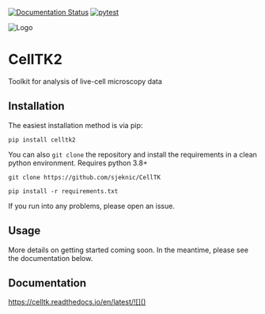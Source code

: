 [![Documentation Status](https://readthedocs.org/projects/celltk/badge/?version=latest)](https://celltk.readthedocs.io/en/latest/?badge=latest)
[![pytest](https://github.com/sjeknic/CellTK/actions/workflows/main.yml/badge.svg)](https://github.com/sjeknic/CellTK/actions/workflows/main.yml)

![Logo](https://github.com/sjeknic/CellTK/blob/main/docs/logo/black-largeAsset.png)

# CellTK2
Toolkit for analysis of live-cell microscopy data

## Installation

The easiest installation method is via pip:

`pip install celltk2`

You can also `git clone` the repository and install the requirements in a clean python environment.
Requires python 3.8+

`git clone https://github.com/sjeknic/CellTK`

`pip install -r requirements.txt`  

If you run into any problems, please open an issue.

## Usage

More details on getting started coming soon. In the meantime, please see the documentation below.

## Documentation
https://celltk.readthedocs.io/en/latest/![]()